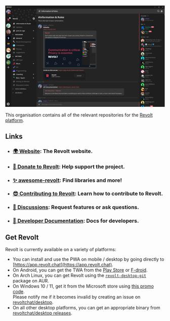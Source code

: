 <p align="center">
  <img src="/screenshot.png" alt="Screenshot of Revolt client with the Testers server open at the Information and Rules channel." />
</p>

This organisation contains all of the relevant repositories for the [Revolt platform](https://revolt.chat).

## Links

- ### [🌍 Website](https://revolt.chat): The Revolt website.
- ### [💖 Donate to Revolt](https://insrt.uk/donate): Help support the project.
- ### [✨ awesome-revolt](https://github.com/insertish/awesome-revolt): Find libraries and more!
- ### [😎 Contributing to Revolt](https://github.com/revoltchat/revolt/discussions/282): Learn how to contribute to Revolt.
- ### [🦜 Discussions](https://github.com/revoltchat/revolt/discussions): Request features or ask questions.
- ### [🔧 Developer Documentation](https://developers.revolt.chat): Docs for developers.

## Get Revolt

Revolt is currently available on a variety of platforms:
- You can install and use the PWA on mobile / desktop by going directly to [https://app.revolt.chat](https://app.revolt.chat).
- On Android, you can get the TWA from the [Play Store](https://play.google.com/store/apps/details?id=chat.revolt.app.twa) or [F-droid](https://fdroid.revolt.chat/repo).
- On Arch Linux, you can get Revolt using the [`revolt-desktop-git`](https://aur.archlinux.org/packages/revolt-desktop-git) package on AUR.
- On Windows 10 / 11, get it from the Microsoft store using [this promo code]().<br/>Please notify me if it becomes invalid by creating an issue on [revoltchat/desktop](https://github.com/revoltchat/desktop/issues/new).
- On all other desktop platforms, you can get an appropriate binary from [revoltchat/desktop releases](https://github.com/revoltchat/desktop/releases).
